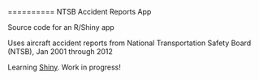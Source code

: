 
==========
NTSB Accident Reports App 

Source code for an R/Shiny app 

Uses aircraft accident reports from National Transportation Safety Board (NTSB), Jan 2001 through 2012

Learning <a href="http://shiny.rstudio.com">Shiny</a>. Work in progress!

